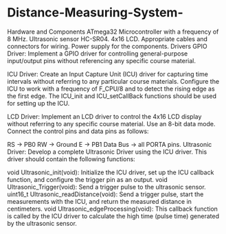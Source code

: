 # Distance-Measuring-System-

Hardware and Components
ATmega32 Microcontroller with a frequency of 8 MHz.
Ultrasonic sensor HC-SR04.
4x16 LCD.
Appropriate cables and connectors for wiring.
Power supply for the components.
Drivers
GPIO Driver: Implement a GPIO driver for controlling general-purpose input/output pins without referencing any specific course material.

ICU Driver: Create an Input Capture Unit (ICU) driver for capturing time intervals without referring to any particular course materials. Configure the ICU to work with a frequency of F_CPU/8 and to detect the rising edge as the first edge. The ICU_init and ICU_setCallBack functions should be used for setting up the ICU.

LCD Driver: Implement an LCD driver to control the 4x16 LCD display without referring to any specific course material. Use an 8-bit data mode. Connect the control pins and data pins as follows:

RS → PB0
RW → Ground
E → PB1
Data Bus → all PORTA pins.
Ultrasonic Driver: Develop a complete Ultrasonic Driver using the ICU driver. This driver should contain the following functions:

void Ultrasonic_init(void): Initialize the ICU driver, set up the ICU callback function, and configure the trigger pin as an output.
void Ultrasonic_Trigger(void): Send a trigger pulse to the ultrasonic sensor.
uint16_t Ultrasonic_readDistance(void): Send a trigger pulse, start the measurements with the ICU, and return the measured distance in centimeters.
void Ultrasonic_edgeProcessing(void): This callback function is called by the ICU driver to calculate the high time (pulse time) generated by the ultrasonic sensor.
